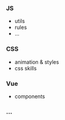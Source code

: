 ### JS
- utils
- rules
- ...

### CSS
- animation & styles
- css skills

### Vue
- components

### ...
